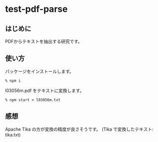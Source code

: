 # test-pdf-parse

## はじめに
PDFからテキストを抽出する研究です。

## 使い方
パッケージをインストールします。

```
% npm i
```

l03056m.pdf をテキストに変換します。

```
% npm start > l03056m.txt
```

## 感想
Apache Tika の方が変換の精度が良さそうです。 (Tika で変換したテキスト: tika.txt)